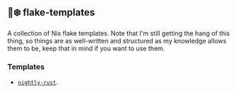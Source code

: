 ## 📘❄️ flake-templates
A collection of Nix flake templates. Note that I'm still getting the hang of this thing, so things are as
well-written and structured as my knowledge allows them to be, keep that in mind if you want to use them.

### Templates
- [`nightly-rust`](https://github.com/comfybyte/flake-templates/tree/main/templates/nightly-rust).


